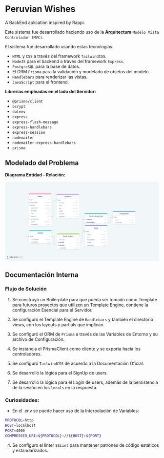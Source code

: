 # Peruvian Wishes

A BackEnd aplication inspired by Rappi.

Este sistema fue desarrollado haciendo uso de la **Arquitectura** `Modelo Vista Controlador (MVC)`.

El sistema fué desarrollado usando estas tecnologías:

* `HTML` y `CSS` a través del framework `TailwindCSS`.
* `NodeJS` para el backend a través del framework `Express`.
* `PostgreSQL` para la base de datos.
* El ORM `Prisma` para la validación y modelado de objetos del modelo.
* `Handlebars` para renderizar las vistas.
* `JavaScript` para el frontend.

**Librerias empleadas en el lado del Servidor:**

* `@prisma/client`
* `bcrypt`
* `dotenv`
* `express`
* `express-flash-message`
* `express-handlebars`
* `express-session`
* `nodemailer`
* `nodemailer-express-handlebars`
* `prisma`

## Modelado del Problema

**Diagrama Entidad - Relación:**

![Diagrama Entidad - Relación](entity_relation_diagram.png)

## Documentación Interna

### Flujo de Solución

1. Se construyó un Boilerplate para que pueda ser tomado como Template para futuros proyectos que utilizen un Template Engine, contiene la configuración Esencial para el Servidor.

2. Se configuró el Template Engine de `Handlebars` y también el directorio views, con los layouts y partials que implican.

3. Se configuró el ORM de `Prisma` a través de las Variables de Entorno y su archivo de Configuración.

4. Se instancia el PrismaClient como cliente y se exporta hacia los controladores.

5. Se configuró `TailwindCSS` de acuerdo a la Documentación Oficial.

6. Se desarrolló la lógica para el SignUp de users.

7. Se desarrolló la lógica para el Login de users, además de la persistencia de la sesión en los `locals` en la respuesta.

### Curiosidades:

* En el .env se puede hacer uso de la Interpolación de Variables:

```bash
PROTOCOL=http
HOST=localhost
PORT=4000
COMPRESSED_URI=${PROTOCOL}://${HOST}:${PORT}
```

4. Se configuro el linter `ESLint` para mantener patrones de código estáticos y estandarizados.